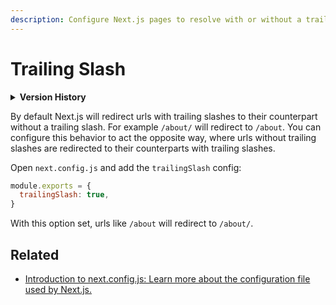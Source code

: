 ```yaml
---
description: Configure Next.js pages to resolve with or without a trailing slash.
---
```


# Trailing Slash

<details>
  <summary><b>Version History</b></summary>

| Version  | Changes               |
| -------- | --------------------- |
| `v9.5.0` | Trailing Slash added. |

</details>

By default Next.js will redirect urls with trailing slashes to their counterpart without a trailing slash. For example `/about/` will redirect to `/about`. You can configure this behavior to act the opposite way, where urls without trailing slashes are redirected to their counterparts with trailing slashes.

Open `next.config.js` and add the `trailingSlash` config:

```js
module.exports = {
  trailingSlash: true,
}
```

With this option set, urls like `/about` will redirect to `/about/`.

## Related

- [Introduction to next.config.js: Learn more about the configuration file used by Next.js.](/docs/api-reference/next-config-js/introduction)
